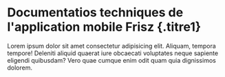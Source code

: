 # Documentatios techniques de l'application mobile Frisz {.titre1}

Lorem ipsum dolor sit amet consectetur adipisicing elit. Aliquam, tempora tempore! Deleniti aliquid quaerat iure obcaecati voluptates neque sapiente eligendi quibusdam? Vero quae cumque enim odit quam quia dignissimos dolorem.
